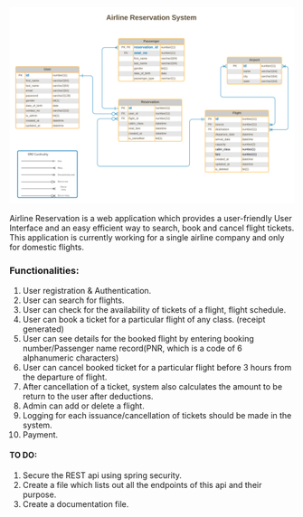 ![AltText](https://github.com/insp7/airline-reservation-webapp/blob/master/documentation/diagrams/Airlines%20Reservation%20ERD%20White%20Background%20(for%20documentation).png)

Airline Reservation is a web application which provides a user-friendly User Interface and an easy efficient way to search, book and cancel flight tickets. This application is currently working for a single airline company and only for domestic flights.

### Functionalities:

1. User registration & Authentication.
2. User can search for flights.
3. User can check for the availability of tickets of a flight, flight schedule.
4. User can book a ticket for a particular flight of any class. (receipt generated)
5. User can see details for the booked flight by entering booking number/Passenger name record(PNR, which is a code of 6 alphanumeric characters)
6. User can cancel booked ticket for a particular flight before 3 hours from the departure of flight.
7. After cancellation of a ticket, system also calculates the amount to be return to the user after deductions.
8. Admin can add or delete a flight.
9. Logging for each issuance/cancellation of tickets should be made in the system.
10. Payment.


#### TO DO:
1. Secure the REST api using spring security.
1. Create a file which lists out all the endpoints of this api and their purpose.
2. Create a documentation file.
